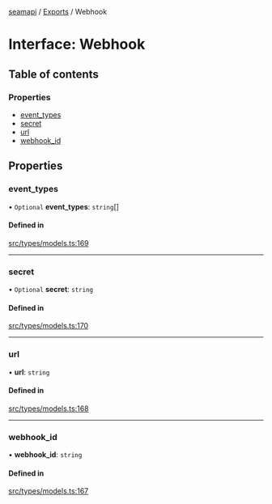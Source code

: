 [seamapi](../README.md) / [Exports](../modules.md) / Webhook

# Interface: Webhook

## Table of contents

### Properties

- [event\_types](Webhook.md#event_types)
- [secret](Webhook.md#secret)
- [url](Webhook.md#url)
- [webhook\_id](Webhook.md#webhook_id)

## Properties

### event\_types

• `Optional` **event\_types**: `string`[]

#### Defined in

[src/types/models.ts:169](https://github.com/seamapi/javascript/blob/main/src/types/models.ts#L169)

___

### secret

• `Optional` **secret**: `string`

#### Defined in

[src/types/models.ts:170](https://github.com/seamapi/javascript/blob/main/src/types/models.ts#L170)

___

### url

• **url**: `string`

#### Defined in

[src/types/models.ts:168](https://github.com/seamapi/javascript/blob/main/src/types/models.ts#L168)

___

### webhook\_id

• **webhook\_id**: `string`

#### Defined in

[src/types/models.ts:167](https://github.com/seamapi/javascript/blob/main/src/types/models.ts#L167)
